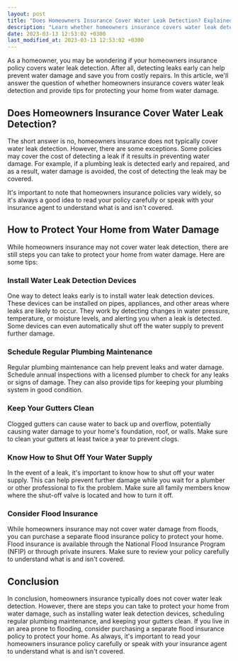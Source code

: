 ```yaml
---
layout: post
title: "Does Homeowners Insurance Cover Water Leak Detection? Explained by an Insurance Expert"
description: "Learn whether homeowners insurance covers water leak detection, and how to protect your home from water damage. Read on for more information."
date: 2023-03-13 12:53:02 +0300
last_modified_at: 2023-03-13 12:53:02 +0300
---
```

As a homeowner, you may be wondering if your homeowners insurance policy covers water leak detection. After all, detecting leaks early can help prevent water damage and save you from costly repairs. In this article, we'll answer the question of whether homeowners insurance covers water leak detection and provide tips for protecting your home from water damage.

## Does Homeowners Insurance Cover Water Leak Detection?

The short answer is no, homeowners insurance does not typically cover water leak detection. However, there are some exceptions. Some policies may cover the cost of detecting a leak if it results in preventing water damage. For example, if a plumbing leak is detected early and repaired, and as a result, water damage is avoided, the cost of detecting the leak may be covered.

It's important to note that homeowners insurance policies vary widely, so it's always a good idea to read your policy carefully or speak with your insurance agent to understand what is and isn't covered.

## How to Protect Your Home from Water Damage

While homeowners insurance may not cover water leak detection, there are still steps you can take to protect your home from water damage. Here are some tips:

### Install Water Leak Detection Devices

One way to detect leaks early is to install water leak detection devices. These devices can be installed on pipes, appliances, and other areas where leaks are likely to occur. They work by detecting changes in water pressure, temperature, or moisture levels, and alerting you when a leak is detected. Some devices can even automatically shut off the water supply to prevent further damage.

### Schedule Regular Plumbing Maintenance

Regular plumbing maintenance can help prevent leaks and water damage. Schedule annual inspections with a licensed plumber to check for any leaks or signs of damage. They can also provide tips for keeping your plumbing system in good condition.

### Keep Your Gutters Clean

Clogged gutters can cause water to back up and overflow, potentially causing water damage to your home's foundation, roof, or walls. Make sure to clean your gutters at least twice a year to prevent clogs.

### Know How to Shut Off Your Water Supply

In the event of a leak, it's important to know how to shut off your water supply. This can help prevent further damage while you wait for a plumber or other professional to fix the problem. Make sure all family members know where the shut-off valve is located and how to turn it off.

### Consider Flood Insurance

While homeowners insurance may not cover water damage from floods, you can purchase a separate flood insurance policy to protect your home. Flood insurance is available through the National Flood Insurance Program (NFIP) or through private insurers. Make sure to review your policy carefully to understand what is and isn't covered.

## Conclusion

In conclusion, homeowners insurance typically does not cover water leak detection. However, there are steps you can take to protect your home from water damage, such as installing water leak detection devices, scheduling regular plumbing maintenance, and keeping your gutters clean. If you live in an area prone to flooding, consider purchasing a separate flood insurance policy to protect your home. As always, it's important to read your homeowners insurance policy carefully or speak with your insurance agent to understand what is and isn't covered.
